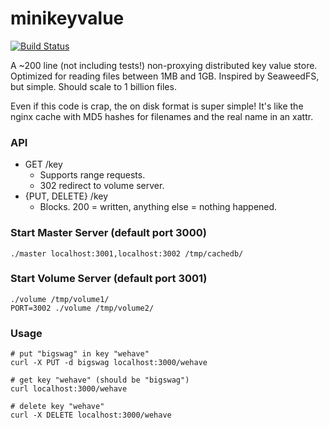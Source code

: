 # minikeyvalue

[![Build Status](https://travis-ci.org/geohot/minikeyvalue.svg?branch=master)](https://travis-ci.org/geohot/minikeyvalue)

A ~200 line (not including tests!) non-proxying distributed key value store. Optimized for reading files between 1MB and 1GB. Inspired by SeaweedFS, but simple. Should scale to 1 billion files.

Even if this code is crap, the on disk format is super simple! It's like the nginx cache with MD5 hashes for filenames and the real name in an xattr.

### API

- GET /key
  - Supports range requests.
  - 302 redirect to volume server.
- {PUT, DELETE} /key
  - Blocks. 200 = written, anything else = nothing happened.

### Start Master Server (default port 3000)

```
./master localhost:3001,localhost:3002 /tmp/cachedb/
```

### Start Volume Server (default port 3001)

```
./volume /tmp/volume1/
PORT=3002 ./volume /tmp/volume2/
```

### Usage

```
# put "bigswag" in key "wehave"
curl -X PUT -d bigswag localhost:3000/wehave

# get key "wehave" (should be "bigswag")
curl localhost:3000/wehave

# delete key "wehave"
curl -X DELETE localhost:3000/wehave
```

